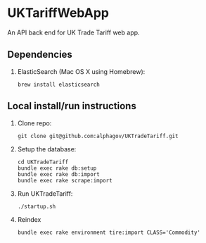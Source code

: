 # UKTariffWebApp

An API back end for UK Trade Tariff web app.

## Dependencies

1. ElasticSearch (Mac OS X using Homebrew):

    ```
    brew install elasticsearch
    ```

## Local install/run instructions

1. Clone repo:

    ```
    git clone git@github.com:alphagov/UKTradeTariff.git
    ```

2. Setup the database:

    ```
    cd UKTradeTariff
    bundle exec rake db:setup
    bundle exec rake db:import
    bundle exec rake scrape:import
    ```
3. Run UKTradeTariff:

    ```
    ./startup.sh
    ```

4. Reindex

    ```
    bundle exec rake environment tire:import CLASS='Commodity'
    ```
